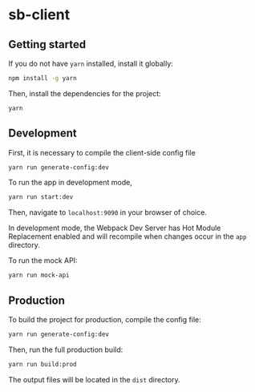 # sb-client

## Getting started
If you do not have `yarn` installed, install it globally:
```bash
npm install -g yarn
```

Then, install the dependencies for the project:
```bash
yarn
```

## Development

First, it is necessary to compile the client-side config file
```bash
yarn run generate-config:dev
```

To run the app in development mode,
```bash
yarn run start:dev
```

Then, navigate to `localhost:9090` in your browser of choice.

In development mode, the Webpack Dev Server has
Hot Module Replacement enabled and will recompile
when changes occur in the `app` directory.

To run the mock API:
```bash
yarn run mock-api
```

## Production

To build the project for production, compile the config file:
```bash
yarn run generate-config:dev
```

Then, run the full production build:
```bash
yarn run build:prod
```
The output files will be located in the `dist` directory.